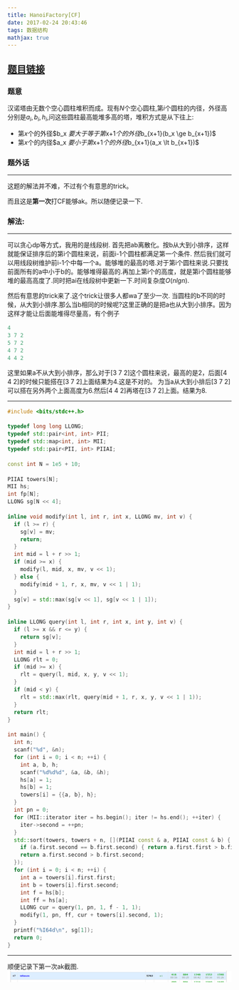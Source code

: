 ```yaml
---
title: HanoiFactory[CF]
date: 2017-02-24 20:43:46
tags: 数据结构
mathjax: true
---
```


## [题目链接](http://codeforces.com/problemset/problem/777/E)

### 题意

汉诺塔由无数个空心圆柱堆积而成。现有$N$个空心圆柱,第$i$个圆柱的内径，外径高分别是$a_i,b_i,h_i$,问这些圆柱最高能堆多高的塔，堆积方式是从下往上:
- 第$x$个的外径$b\_x $要大于等于第$x+1$个的外径$b\_{x+1}(b\_x \ge b\_{x+1})$
- 第$x$个的内径$a\_x $要小于第$x+1$个的外径$b\_{x+1}(a\_x \lt b\_{x+1})$

### 题外话
---
这题的解法并不难，不过有个有意思的trick。
<!-- more -->
而且这是**第一次**打CF能够ak。所以随便记录一下.

### 解法:
---
可以贪心dp等方式，我用的是线段树.
首先把ab离散化。按b从大到小排序，这样就能保证排序后的第i个圆柱来说，前面i-1个圆柱都满足第一个条件.
然后我们就可以用线段树维护前i-1个中每一个a。能够堆的最高的塔.对于第i个圆柱来说.只要找前面所有的a中小于b的。能够堆得最高的.再加上第i个的高度，就是第i个圆柱能够堆的最高高度了.同时把ai在线段树中更新一下.时间复杂度$O(nlgn)$.

然后有意思的trick来了.这个trick让很多人都wa了至少一次.
当圆柱的b不同的时候，从大到小排序.那么当b相同的时候呢?这里正确的是把a也从大到小排序。因为这样才能让后面能堆得尽量高，有个例子
```cpp
4
3 7 2
5 7 2
4 7 2
4 4 2
```
这里如果a不从大到小排序，那么对于[3 7 2]这个圆柱来说，最高的是2，后面[4 4 2]的时候只能搭在[3 7 2]上面结果为4.这是不对的。
为当a从大到小排后[3 7 2]可以搭在另外两个上面高度为6.然后[4 4 2]再塔在[3 7 2]上面。结果为8.

---
```cpp
#include <bits/stdc++.h>

typedef long long LLONG;
typedef std::pair<int, int> PII;
typedef std::map<int, int> MII;
typedef std::pair<PII, int> PIIAI;

const int N = 1e5 + 10;

PIIAI towers[N];
MII hs;
int fp[N];
LLONG sg[N << 4];

inline void modify(int l, int r, int x, LLONG mv, int v) {
  if (l >= r) {
    sg[v] = mv;
    return;
  }
  int mid = l + r >> 1;
  if (mid >= x) {
    modify(l, mid, x, mv, v << 1);
  } else {
    modify(mid + 1, r, x, mv, v << 1 | 1);
  }
  sg[v] = std::max(sg[v << 1], sg[v << 1 | 1]);
}

inline LLONG query(int l, int r, int x, int y, int v) {
  if (l >= x && r <= y) {
    return sg[v];
  }
  int mid = l + r >> 1;
  LLONG rlt = 0;
  if (mid >= x) {
    rlt = query(l, mid, x, y, v << 1);
  }
  if (mid < y) {
    rlt = std::max(rlt, query(mid + 1, r, x, y, v << 1 | 1));
  }
  return rlt;
}

int main() {
  int n;
  scanf("%d", &n);
  for (int i = 0; i < n; ++i) {
    int a, b, h;
    scanf("%d%d%d", &a, &b, &h);
    hs[a] = 1;
    hs[b] = 1;
    towers[i] = {{a, b}, h};
  }
  int pn = 0;
  for (MII::iterator iter = hs.begin(); iter != hs.end(); ++iter) {
    iter->second = ++pn;
  }
  std::sort(towers, towers + n, [](PIIAI const & a, PIIAI const & b) {
    if (a.first.second == b.first.second) { return a.first.first > b.first.first; }
    return a.first.second > b.first.second;
  });
  for (int i = 0; i < n; ++i) {
    int a = towers[i].first.first;
    int b = towers[i].first.second;
    int f = hs[b];
    int ff = hs[a];
    LLONG cur = query(1, pn, 1, f - 1, 1);
    modify(1, pn, ff, cur + towers[i].second, 1);
  }
  printf("%I64d\n", sg[1]);
  return 0;
}
```

---
顺便记录下第一次ak截图.
![cffirstak](/img/cfak.png)